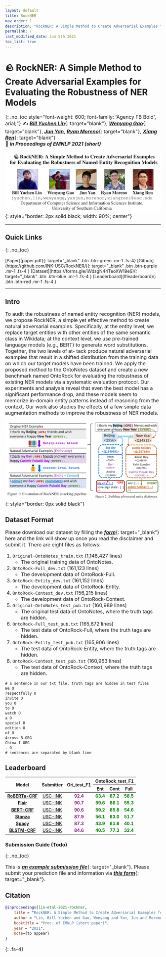 ```yaml
---
layout: default
title: RockNER
nav_order: 1
description: "RockNER: A Simple Method to Create Adversarial Examples for Evaluating the Robustness of Named Entity Recognition Models | EMNLP 2021"
permalink: /
last_modified_date: Jun 5th 2021
toc_list: true
---
```



<!-- <link href="http://allfont.net/allfont.css?fonts=agency-fb-bold" rel="stylesheet" type="text/css" /> -->

<style>
@font-face{font-family:agency fb bold;font-style:normal;font-weight:700;src:local('Agency FB Bold'),local('AgencyFB-Bold'),url(http://allfont.net/cache/fonts/agency-fb-bold_cee84847c4ab16cf2b0952d063712724.woff) format('woff'),url(http://allfont.net/cache/fonts/agency-fb-bold_cee84847c4ab16cf2b0952d063712724.ttf) format('truetype')}

p, li{
    font-size: 16px;
} 



.acc{
    font-weight: 700;
    color: green;
    text-align: center;
}

.modelname{
    font-weight: 650;
    text-align: center;
    color: blue;
}

.submitter{
    font-weight: 500;
    text-align: center;
    color: purple;
}

.date{
    font-weight: 500;
    text-align: center;
}

.traindata{
    font-weight: 600;
    text-align: center;
    color: purple;
}
/* #main-content {
    float: center;
    width: auto; } */
</style>


# 🪨 RockNER: A Simple Method to Create Adversarial Examples for Evaluating the Robustness of NER Models
{: .no_toc style="font-weight: 600; font-family: 'Agency FB Bold', arial;"}
✍️  [***Bill Yuchen Lin***](https://yuchenlin.xyz/){: target="blank"}, [***Wenyang Gao***](){: target="blank"}, [***Jun Yan***](https://junyann.github.io/), [***Ryan Moreno***](https://ryan-moreno.github.io/){: target="blank"}, [***Xiang Ren***](http://www-bcf.usc.edu/~xiangren/){: target="blank"} \
🏢  ***in Proceedings of EMNLP 2021 (short)***


![intro](images/authors.png){: style="border: 2px solid black; width: 90%; center"}

--- 
 

## Quick Links
{: .no_toc}
<!-- {: .fs-7 .fw-700 .text-blue-300 } -->
<span class="fs-4">
[Paper](paper.pdf){: target="_blank" .btn .btn-green .mr-1 .fs-4}
<!-- [Video](https://s3.amazonaws.com/pf-upload-01/u-59356/0/2021-06-25/8f53jb9/riddlesense_acl.mp4){: target="_blank" .btn .btn-green .mr-1 .fs-4} -->
[Github](https://github.com/INK-USC/RockNER/){: target="_blank" .btn .btn-purple .mr-1 .fs-4 }
[Dataset](https://forms.gle/iWdsgN44TeoXW19e6){: target="_blank" .btn .btn-blue .mr-1 .fs-4 }
[Leaderboard](#leaderboard){: .btn .btn-red .mr-1 .fs-4 }
<!-- [Download MickeyCorpus](https://forms.gle/fCxN1YAyqKpQ4cXNA){: target="_blank" .btn .btn-blue .mr-1 .fs-3 }
[Download X-CSR Datasets](https://forms.gle/gVCNgVXr1tyYkDya9){: target="_blank" .btn .btn-blue .mr-1 .fs-3 } -->
<!-- [Video](https://mega.nz/file/5SpQjJKS#J82pfZVDzy3r4aWdNF4R6O8EP5gsepbY20vYihANfgE){: target="_blank" .btn .btn-blue .mr-1 .fs-3 }
[Slides](/opencsr_naacl_slides.pptx){: target="_blank" .btn .btn-red .mr-1 .fs-3 } -->
</span> 
<!-- 
[***Intro***](#intro){: .mr-1 .fs-5} 
[***Leaderboard***](#leaderboard){:  .mr-1 .fs-5 } 
[***Citation***](#citation){: mr-1 .fs-5 } -->
<!-- - TOC
{:toc} -->

<!-- [Download MickeyCorpus](https://forms.gle/fCxN1YAyqKpQ4cXNA){: target="_blank" .btn .btn-blue .mr-1 .fs-3 }
[Download X-CSR Datasets](https://forms.gle/gVCNgVXr1tyYkDya9){: target="_blank" .btn .btn-blue .mr-1 .fs-3 } -->
<!-- [Video](https://mega.nz/file/5SpQjJKS#J82pfZVDzy3r4aWdNF4R6O8EP5gsepbY20vYihANfgE){: target="_blank" .btn .btn-blue .mr-1 .fs-3 }
[Slides](/opencsr_naacl_slides.pptx){: target="_blank" .btn .btn-red .mr-1 .fs-3 } -->
---
 
## Intro
<!-- This is the project site for the paper, [_Differentiable Cross-Lingual Commonsense Reasoning_](https://www.aclweb.org/anthology/2021.naacl-main.366/){: target="_blank"}, by [_Bill Yuchen Lin_](https://yuchenlin.xyz/){: target="_blank"}, [_Haitian Sun_](https://scholar.google.com/citations?user=opSHsTQAAAAJ&hl=en){: target="_blank"}, [_Bhuwan Dhingra_](http://www.cs.cmu.edu/~bdhingra/){: target="_blank"}, [_Manzil Zaheer_](https://scholar.google.com/citations?user=A33FhJMAAAAJ&hl=en){: target="_blank"}, [_Xiang Ren_](http://ink-ron.usc.edu/xiangren/){: target="_blank"}, and [_William W. Cohen_](https://wwcohen.github.io/){: target="_blank"}, in Proc. of [*NAACL 2021*](https://2021.naacl.org/){: target="_blank"}. 
This is a joint work by Google Research and USC. -->

 

<!-- ##  --> 
<!-- ***Abstract.***{: .text-red-100}  -->
 
To audit the robustness of named entity recognition (NER) models, we propose RockNER, a simple yet effective method to create natural adversarial examples. Specifically, at the entity level, we replace target entities with other entities of the same semantic class in Wikidata; at the context level, we use pre-trained language models (e.g., BERT) to generate word substitutions. Together, the two levels of at- tack produce natural adversarial examples that result in a shifted distribution from the training data on which our target models have been trained. We apply the proposed method to the OntoNotes dataset and create a new benchmark named OntoRock for evaluating the robustness of existing NER models via a systematic evaluation protocol. Our experiments and analysis reveal that even the best model has a significant performance drop, and these models seem to memorize in-domain entity patterns instead of reasoning from the context. Our work also studies the effects of a few simple data augmentation methods to improve the robustness of NER models.
<!-- \footnote{Our code and data are publicly available at the project website: \url{https://inklab.usc.edu/rockner}.} -->

![intro](images/introduction.png){: style="border: 0px solid black"}

## Dataset Format

Please download our dataset by filling the [***form***](https://forms.gle/iWdsgN44TeoXW19e6){: target="_blank"} here and the link will show up once you read the disclaimer and submit it. There are eight files as follows:

1. `Original-OntoNotes_train.txt` (1,148,427 lines)
    - The original training data of OntoNotes.
1. `OntoRock-Full_dev.txt` (161,123 lines)
    - The development data of OntoRock-Full.
1. `OntoRock-Entity_dev.txt` (161,152 lines)
    - The development data of OntoRock-Entity.
1. `OntoRock-Context_dev.txt` (156,215 lines)
    - The development data of OntoRock-Context.
1. `Original-OntoNotes_test_pub.txt` (160,989 lines)
    - The original test data of OntoNotes, where the truth tags are hidden.
1. `OntoRock-Full_test_pub.txt` (165,872 lines)
    - The test data of OntoRock-Full, where the truth tags are hidden.
1. `OntoRock-Entity_test_pub.txt` (165,906 lines)
    - The test data of OntoRock-Entity, where the truth tags are hidden.
1. `OntoRock-Context_test_pub.txt` (160,953 lines)
    - The test data of OntoRock-Context, where the truth tags are hidden.

```
# a sentence in our txt file, truth tags are hidden in test files
We O
respectfully O
invite O
you O
to O
watch O
a O
special O
edition O
of O
Across B-ORG
China I-ORG
. O
# sentences are separated by blank line
```


## Leaderboard

<table>
<thead>
  <tr>
    <th rowspan="2">Model</th>
    <th rowspan="2">Submitter</th>
    <th rowspan="2" border-style="solid">Ori_test_F1</th>
    <th colspan="3">OntoRock_test_F1</th>
  </tr>
  <tr>
    <th border-style="solid">Ent</th>
    <th>Cont</th>
    <th>Full</th>
  </tr>
</thead>
<tbody>
  <tr>
    <td class="modelname"><a href="https://arxiv.org/abs/1907.11692" target="_blank">RoBERTa-CRF </a></td>
    <td class="submitter"><a href="http://inklab.usc.edu" target="_blank" title="9/10/2021">USC-INK</a></td>
    <td class="traindata">92.4</td>
    <td class="acc">63.4</td>
    <td class="acc">87.2</td>
    <td class="acc">58.5</td>
  </tr>
  <tr>
    <td class="modelname"><a href="https://aclanthology.org/C18-1139/" target="_blank">Flair </a></td>
    <td class="submitter"><a href="http://inklab.usc.edu" target="_blank" title="9/10/2021">USC-INK</a></td>
    <td class="traindata">90.7</td>
    <td class="acc">59.6</td>
    <td class="acc">86.1</td>
    <td class="acc">55.3</td>
  </tr>
  <tr>
    <td class="modelname"><a href="https://aclanthology.org/N19-1423/" target="_blank">BERT-CRF </a></td>
    <td class="submitter"><a href="http://inklab.usc.edu" target="_blank" title="9/10/2021">USC-INK</a></td>
    <td class="traindata">90.6</td>
    <td class="acc">59.2</td>
    <td class="acc">85.8</td>
    <td class="acc">54.6</td>
  </tr>
  <tr>
    <td class="modelname"><a href="https://aclanthology.org/2020.acl-demos.14/" target="_blank">Stanza </a></td>
    <td class="submitter"><a href="http://inklab.usc.edu" target="_blank" title="9/10/2021">USC-INK</a></td>
    <td class="traindata">87.9</td>
    <td class="acc">56.1</td>
    <td class="acc">83.0</td>
    <td class="acc">51.7</td>
  </tr>
  <tr>
    <td class="modelname"><a href="https://zenodo.org/record/5226955#.YT4qx9MzbK0" target="_blank">Spacy </a></td>
    <td class="submitter"><a href="http://inklab.usc.edu" target="_blank" title="9/10/2021">USC-INK</a></td>
    <td class="traindata">87.3</td>
    <td class="acc">43.9</td>
    <td class="acc">81.8</td>
    <td class="acc">40.1</td>
  </tr>
  <tr>
    <td class="modelname"><a href="https://aclanthology.org/N16-1030/" target="_blank">BLSTM-CRF </a></td>
    <td class="submitter"><a href="http://inklab.usc.edu" target="_blank" title="9/10/2021">USC-INK</a></td>
    <td class="traindata">84.6</td>
    <td class="acc">40.5</td>
    <td class="acc">77.3</td>
    <td class="acc">32.4</td>
  </tr>
</tbody>
</table>

### Submission Guide (Todo)
{: .no_toc}

This is [***an example submission file***](submission_example.jsonl){: target="_blank"}. Please submit your prediction file and information via [***this form***](https://forms.gle/a3yyoxmgj1FoJpMM7){: target="_blank"}.

## Citation

```bibtex
@inproceedings{lin-etal-2021-rockner,
    title = "RockNER: A Simple Method to Create Adversarial Examples for Evaluating the Robustness of Named Entity Recognition Models",
    author = "Lin, Bill Yuchen and Gao, Wenyang and Yan, Jun and Moreno, Ryan and Ren, Xiang",
    booktitle = "Proc. of EMNLP (short paper)",
    year = "2021",
    note={to appear}
}
``` 
{: .fs-4}
<!-- 
[The site is under development. Please email [***yuchen.lin@usc.edu***] if you have any questions.](){: .btn .btn-red .fs-4 target="_blank"} -->

